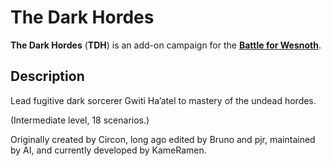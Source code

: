 The Dark Hordes
===============

**The Dark Hordes** (**TDH**) is an add-on campaign for the **[Battle for Wesnoth][1]**.

[1]: <https://www.wesnoth.org>


Description
-----------

Lead fugitive dark sorcerer Gwiti Ha’atel to mastery of the undead hordes.

(Intermediate level, 18 scenarios.)

Originally created by Circon, long ago edited by Bruno and pjr, maintained by AI, and currently developed by KameRamen.
